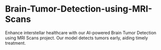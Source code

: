 # Brain-Tumor-Detection-using-MRI-Scans
Enhance interstellar healthcare with our AI-powered Brain Tumor Detection using MRI Scans project. Our model detects tumors early, aiding timely treatment.
